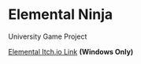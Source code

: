 # Elemental Ninja
University Game Project

[Elemental Itch.io Link](https://axiathedeveloper.itch.io/elementalninja)
**(Windows Only)**

